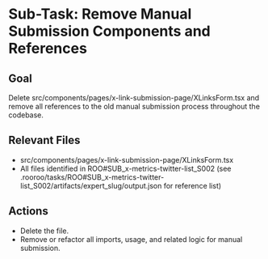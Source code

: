 # Sub-Task: Remove Manual Submission Components and References

## Goal
Delete src/components/pages/x-link-submission-page/XLinksForm.tsx and remove all references to the old manual submission process throughout the codebase.

## Relevant Files
- src/components/pages/x-link-submission-page/XLinksForm.tsx
- All files identified in ROO#SUB_x-metrics-twitter-list_S002 (see .rooroo/tasks/ROO#SUB_x-metrics-twitter-list_S002/artifacts/expert_slug/output.json for reference list)

## Actions
- Delete the file.
- Remove or refactor all imports, usage, and related logic for manual submission.